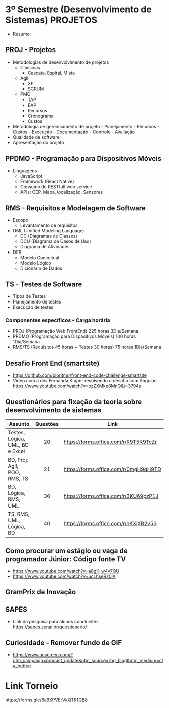# 3º Semestre (Desenvolvimento de Sistemas) PROJETOS
- Resumo:
## PROJ - Projetos
- Metodologias de desenvolvimento de projetos
	- Clássicas
		- Cascata, Espiral, Mista
	- Ágil
		- XP
		- SCRUM
	- PMO
		- TAP
		- EAP
		- Recursos
		- Cronograma
		- Custos
- Metodologia de gerenciamento de projeto
		- Planejamento
			- Recursos
			- Custos
		- Execução
			- Documentação
		- Controle
			- Avaliação
- Qualidade de software
- Apresentação do projeto
## PPDMO - Programação para Dispositivos Móveis
- Linguagens
	- JavaScript
	- Framework (React Native)
	- Consumo de RESTfull web service
	- APIs: CEP, Mapa, localização, Sensores
## RMS - Requisitos e Modelagem de Software
- Escopo
	- Levantamento de requisitos
- UML (Unified Modeling Language)
	- DC (Diagramas de Classes)
	- DCU (Diagrama de Casos de Uso)
	- Diagrama de Atividades
- DER
	- Modelo Conceitual
	- Modelo Lógico
	- Dicionário de Dados

## TS - Testes de Software
- Tipos de Testes
- Planejamento de testes
- Execução de testes

### Componentes específicos - Carga horária
- PROJ (Programação Web FrontEnd) 225 horas 3Dia/Semana
- PPDMO (Programação para Dispositivos Móveis) 100 horas 1Dia/Semana
- RMS/TS (Requisitos 45 horas + Testes 30 horas) 75 horas 1Dia/Semana

## Desafio Front End (smartsite)
- https://github.com/bioritmo/front-end-code-challenge-smartsite
- Video com a dev Fernanda Kipper resolvendo o desafio com Angular: https://www.youtube.com/watch?v=ozZXMkp8MnQ&t=3794s

## Questionários para fixação da teoria sobre desenvolvimento de sistemas

|Assunto|Questões|Link|
|-|:-:|-|
|Testes, Lógica, UML, BD e Excel|20|https://forms.office.com/r/R9T5K9TcZr|
|BD, Proj. Agil, POO, RMS, TS|21|https://forms.office.com/r/0mgH9qH9TD|
|BD, Lógica, RMS, UML|30|https://forms.office.com/r/3KU69pzP1J|
|TS, RMS, UML, Lógica, BD|40|https://forms.office.com/r/hKXjXB2v53|

## Como procurar um estágio ou vaga de programador Júnior: Código fonte TV
- https://www.youtube.com/watch?v=a8gK_w4v7QU
- https://www.youtube.com/watch?v=ucLhseRz0lA

## GramPrix de Inovação

## SAPES
- Link da pesquisa para alunos concluíntes https://sapes.senai.br/questionario/

## Curiosidade - Remover fundo de GIF
- https://www.unscreen.com/?utm_campaign=product_update&utm_source=rbg_blog&utm_medium=cta_button

# Link Torneio
https://forms.gle/6a9XPVErVkQTR1QB8
